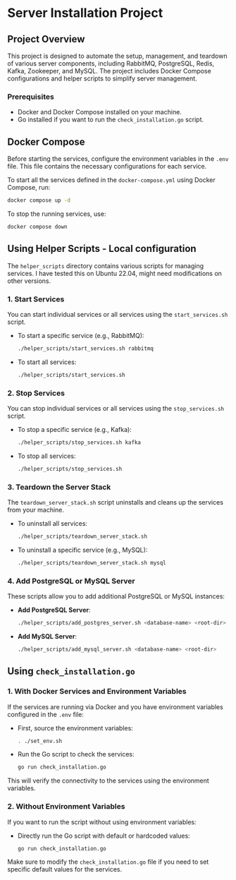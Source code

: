 
# Server Installation Project

## Project Overview

This project is designed to automate the setup, management, and teardown of various server components, including RabbitMQ, PostgreSQL, Redis, Kafka, Zookeeper, and MySQL. The project includes Docker Compose configurations and helper scripts to simplify server management.

### Prerequisites

- Docker and Docker Compose installed on your machine.
- Go installed if you want to run the `check_installation.go` script.

## Docker Compose

Before starting the services, configure the environment variables in the `.env` file. This file contains the necessary configurations for each service.

To start all the services defined in the `docker-compose.yml` using Docker Compose, run:

```bash
docker compose up -d
```

To stop the running services, use:

```bash
docker compose down
```

## Using Helper Scripts - Local configuration

The `helper_scripts` directory contains various scripts for managing services. I have tested this on Ubuntu 22.04, might need modifications on other versions.

### 1. **Start Services**

You can start individual services or all services using the `start_services.sh` script.

- To start a specific service (e.g., RabbitMQ):

  ```bash
  ./helper_scripts/start_services.sh rabbitmq
  ```

- To start all services:

  ```bash
  ./helper_scripts/start_services.sh
  ```

### 2. **Stop Services**

You can stop individual services or all services using the `stop_services.sh` script.

- To stop a specific service (e.g., Kafka):

  ```bash
  ./helper_scripts/stop_services.sh kafka
  ```

- To stop all services:

  ```bash
  ./helper_scripts/stop_services.sh
  ```

### 3. **Teardown the Server Stack**

The `teardown_server_stack.sh` script uninstalls and cleans up the services from your machine.

- To uninstall all services:

  ```bash
  ./helper_scripts/teardown_server_stack.sh
  ```

- To uninstall a specific service (e.g., MySQL):

  ```bash
  ./helper_scripts/teardown_server_stack.sh mysql
  ```

### 4. **Add PostgreSQL or MySQL Server**

These scripts allow you to add additional PostgreSQL or MySQL instances:

- **Add PostgreSQL Server**:

  ```bash
  ./helper_scripts/add_postgres_server.sh <database-name> <root-dir>
  ```

- **Add MySQL Server**:

  ```bash
  ./helper_scripts/add_mysql_server.sh <database-name> <root-dir>
  ```

## Using `check_installation.go`

### 1. **With Docker Services and Environment Variables**

If the services are running via Docker and you have environment variables configured in the `.env` file:

- First, source the environment variables:

  ```bash
  . ./set_env.sh
  ```

- Run the Go script to check the services:

  ```bash
  go run check_installation.go
  ```

This will verify the connectivity to the services using the environment variables.

### 2. **Without Environment Variables**

If you want to run the script without using environment variables:

- Directly run the Go script with default or hardcoded values:

  ```bash
  go run check_installation.go
  ```

Make sure to modify the `check_installation.go` file if you need to set specific default values for the services.

